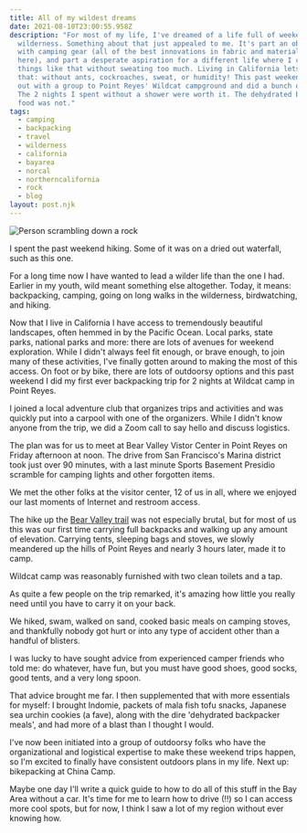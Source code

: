 ```yaml
---
title: All of my wildest dreams
date: 2021-08-10T23:00:55.958Z
description: "For most of my life, I've dreamed of a life full of weekend
  wilderness. Something about that just appealed to me. It's part an obsession
  with camping gear (all of the best innovations in fabric and materials exist
  here), and part a desperate aspiration for a different life where I could do
  things like that without sweating too much. Living in California lets me do
  that: without ants, cockroaches, sweat, or humidity! This past weekend, I went
  out with a group to Point Reyes' Wildcat campground and did a bunch of trails.
  The 2 nights I spent without a shower were worth it. The dehydrated backpacker
  food was not."
tags:
  - camping
  - backpacking
  - travel
  - wilderness
  - california
  - bayarea
  - norcal
  - northerncalifornia
  - rock
  - blog
layout: post.njk
---
```

![Person scrambling down a rock](/img/pointreyes-rockscramble.jpg "Scrambling down Alamere Falls (which is now dry) on the rock face") 

I spent the past weekend hiking. Some of it was on a dried out waterfall, such as this one.

For a long time now I have wanted to lead a wilder life than the one I had. Earlier in my youth, wild meant something else altogether. Today, it means: backpacking, camping, going on long walks in the wilderness, birdwatching, and hiking.

Now that I live in California I have access to tremendously beautiful landscapes, often hemmed in by the Pacific Ocean. Local parks, state parks, national parks and more: there are lots of avenues for weekend exploration. While I didn't always feel fit enough, or brave enough, to join many of these activities, I've finally gotten around to making the most of this access. On foot or by bike, there are lots of outdoorsy options and this past weekend I did my first ever backpacking trip for 2 nights at Wildcat camp in Point Reyes.

I joined a local adventure club that organizes trips and activities and was quickly put into a carpool with one of the organizers. While I didn't know anyone from the trip, we did a Zoom call to say hello and discuss logistics.

The plan was for us to meet at Bear Valley Vistor Center in Point Reyes on Friday afternoon at noon. The drive from San Francisco's Marina district took just over 90 minutes, with a last minute Sports Basement Presidio scramble for camping lights and other forgotten items.

We met the other folks at the visitor center, 12 of us in all, where we enjoyed our last moments of Internet and restroom access. 

The hike up the [Bear Valley trail](https://www.alltrails.com/explore/trail/us/california/alamere-falls-and-wildcat-camp-via-bear-valley-trail) was not especially brutal, but for most of us this was our first time carrying full backpacks and walking up any amount of elevation. Carrying tents, sleeping bags and stoves, we slowly meandered up the hills of Point Reyes and nearly 3 hours later, made it to camp.

Wildcat camp was reasonably furnished with two clean toilets and a tap. 

As quite a few people on the trip remarked, it's amazing how little you really need until you have to carry it on your back.

We hiked, swam, walked on sand, cooked basic meals on camping stoves, and thankfully nobody got hurt or into any type of accident other than a handful of blisters.

I was lucky to have sought advice from experienced camper friends who told me: do whatever, have fun, but you must have good shoes, good socks, good tents, and a very long spoon.

That advice brought me far. I then supplemented that with more essentials for myself: I brought Indomie, packets of mala fish tofu snacks, Japanese sea urchin cookies (a fave), along with the dire 'dehydrated backpacker meals', and had more of a blast than I thought I would.

I've now been initiated into a group of outdoorsy folks who have the organizational and logistical expertise to make these weekend trips happen, so I'm excited to finally have consistent outdoors plans in my life. Next up: bikepacking at China Camp. 

Maybe one day I'll write a quick guide to how to do all of this stuff in the Bay Area without a car. It's time for me to learn how to drive (!!) so I can access more cool spots, but for now, I think I saw a lot of my region without ever knowing how.
